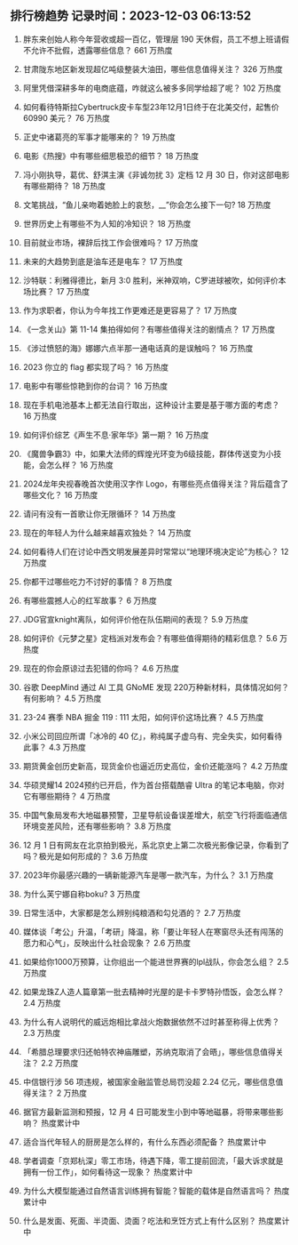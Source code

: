 
## 排行榜趋势 记录时间：2023-12-03 06:13:52
  
  1. 胖东来创始人称今年营收或超一百亿，管理层 190 天休假，员工不想上班请假不允许不批假，透露哪些信息？ 661 万热度
    
  2. 甘肃陇东地区新发现超亿吨级整装大油田，哪些信息值得关注？ 326 万热度
    
  3. 阿里凭借深耕多年的电商底蕴，咋就这么被多多同学给超了呢？ 102 万热度
    
  4. 如何看待特斯拉Cybertruck皮卡车型23年12月1日终于在北美交付，起售价60990 美元？ 76 万热度
    
  5. 正史中诸葛亮的军事才能哪来的？ 19 万热度
    
  6. 电影《热搜》中有哪些细思极恐的细节？ 18 万热度
    
  7. 冯小刚执导，葛优、舒淇主演《非诚勿扰 3》定档 12 月 30 日，你对这部电影有哪些期待？ 18 万热度
    
  8. 文笔挑战，“鱼儿亲吻着她脸上的哀愁，__”你会怎么接下一句? 18 万热度
    
  9. 世界历史上有哪些不为人知的冷知识？ 18 万热度
    
  10. 目前就业市场，裸辞后找工作会很难吗？ 17 万热度
    
  11. 未来的大趋势到底是油车还是电车？ 17 万热度
    
  12. 沙特联：利雅得德比，新月 3:0 胜利，米神双响，C罗进球被吹，如何评价本场比赛？ 17 万热度
    
  13. 作为求职者，你认为今年找工作更难还是更容易了？ 17 万热度
    
  14. 《一念关山》第 11-14 集拍得如何？有哪些值得关注的剧情点？ 17 万热度
    
  15. 《涉过愤怒的海》娜娜六点半那一通电话真的是误触吗？ 16 万热度
    
  16. 2023 你立的 flag 都实现了吗？ 16 万热度
    
  17. 电影中有哪些惊艳到你的台词？ 16 万热度
    
  18. 现在手机电池基本上都无法自行取出，这种设计主要是基于哪方面的考虑？ 16 万热度
    
  19. 如何评价综艺《声生不息·家年华》第一期？ 16 万热度
    
  20. 《魔兽争霸3》中，如果大法师的辉煌光环变为6级技能，群体传送变为小技能，会怎么样？ 16 万热度
    
  21. 2024龙年央视春晚首次使用汉字作 Logo，有哪些亮点值得关注？背后蕴含了哪些文化？ 16 万热度
    
  22. 请问有没有一首歌让你无限循环？ 14 万热度
    
  23. 现在的年轻人为什么越来越喜欢独处？ 14 万热度
    
  24. 如何看待人们在讨论中西文明发展差异时常常以“地理环境决定论”为核心？ 12 万热度
    
  25. 你都干过哪些吃力不讨好的事情？ 8 万热度
    
  26. 有哪些震撼人心的红军故事？ 6 万热度
    
  27. JDG官宣knight离队，如何评价他在队伍期间的表现？ 5.9 万热度
    
  28. 如何评价《元梦之星》定档派对发布会？有哪些值得期待的精彩信息？ 5.6 万热度
    
  29. 现在的你会原谅过去犯错的你吗？ 4.6 万热度
    
  30. 谷歌 DeepMind 通过 AI 工具 GNoME 发现 220万种新材料，具体情况如何？有何影响？ 4.5 万热度
    
  31. 23-24 赛季 NBA 掘金 119 : 111 太阳，如何评价这场比赛？ 4.5 万热度
    
  32. 小米公司回应所谓「冰冷的 40 亿」，称纯属子虚乌有、完全失实，如何看待此事？ 4.3 万热度
    
  33. 期货黄金创历史新高，现货金价也逼近历史高位，金价还能涨吗？ 4.2 万热度
    
  34. 华硕灵耀14 2024预约已开启，作为首台搭载酷睿 Ultra 的笔记本电脑，你对它有哪些期待？ 4 万热度
    
  35. 中国气象局发布大地磁暴预警，卫星导航设备误差增大，航空飞行将面临通信环境变差风险，还有哪些影响？ 3.8 万热度
    
  36. 12 月 1 日有网友在北京拍到极光，系北京史上第二次极光影像记录，你看到了吗？极光是如何形成的？ 3.6 万热度
    
  37. 2023年你最感兴趣的一辆新能源汽车是哪一款汽车，为什么？ 3.1 万热度
    
  38. 为什么芙宁娜自称boku? 3 万热度
    
  39. 日常生活中，大家都是怎么辨别纯粮酒和勾兑酒的？ 2.7 万热度
    
  40. 媒体谈「考公」升温，「考研」降温，称「要让年轻人在寒窗尽头还有闯荡的愿力和心气」，反映出什么社会现象？ 2.6 万热度
    
  41. 如果给你1000万预算，让你组出一个能进世界赛的lpl战队，你会怎么组？ 2.5 万热度
    
  42. 如果龙珠Z人造人篇章第一批去精神时光屋的是卡卡罗特孙悟饭，会怎么样？ 2.4 万热度
    
  43. 为什么有人说明代的威远炮相比拿战火炮数据依然不过时甚至称得上优秀？ 2.3 万热度
    
  44. 「希腊总理要求归还帕特农神庙雕塑，苏纳克取消了会晤」，哪些信息值得关注？ 2.2 万热度
    
  45. 中信银行涉 56 项违规，被国家金融监管总局罚没超 2.24 亿元，哪些信息值得关注？ 2 万热度
    
  46. 据官方最新监测和预报，12 月 4 日可能发生小到中等地磁暴，将带来哪些影响？ 热度累计中
    
  47. 适合当代年轻人的厨房是怎么样的，有什么东西必须配备？ 热度累计中
    
  48. 学者调查「京郑杭深」零工市场，待遇下降，零工提前回流，「最大诉求就是拥有一份工作」，如何看待这一现象？ 热度累计中
    
  49. 为什么大模型能通过自然语言训练拥有智能？智能的载体是自然语言吗？ 热度累计中
    
  50. 什么是发面、死面、半烫面、烫面？吃法和烹饪方式上有什么区别？ 热度累计中
    
